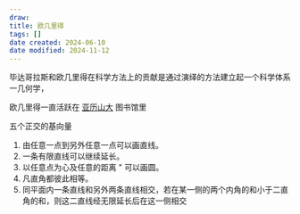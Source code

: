 ```yaml
---
draw:
title: 欧几里得
tags: []
date created: 2024-06-10
date modified: 2024-11-12
---
```


毕达哥拉斯和欧几里得在科学方法上的贡献是通过演绎的方法建立起一个科学体系一几何学，

<!-- more -->

欧几里得一直活跃在 [亚历山大](亚历山大.md) 图书馆里

五个正交的基向量

1. 由任意一点到另外任意一点可以画直线。
2. 一条有限直线可以继续延长。
3. 以任意点为心及任意的距离 " 可以画圆。
4. 凡直角都彼此相等。
5. 同平面内一条直线和另外两条直线相交，若在某一侧的两个内角的和小于二直角的和，则这二直线经无限延长后在这一侧相交
